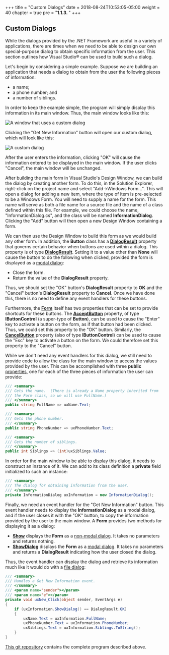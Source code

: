 +++
title = "Custom Dialogs"
date = 2018-08-24T10:53:05-05:00
weight = 40
chapter = true
pre = "<b>1.1.3. </b>"
+++

## Custom Dialogs

While the dialogs provided by the .NET Framework are useful in a variety of applications, there are times when we need to be able to design our own special-purpose dialog to obtain specific information from the user. This section outlines how Visual Studio® can be used to build such a dialog.

Let's begin by considering a simple example. Suppose we are building an application that needs a dialog to obtain from the user the following pieces of information:

- a name;
- a phone number; and
- a number of siblings.

In order to keep the example simple, the program will simply display this information in its main window. Thus, the main window looks like this:

![A window that uses a custom dialog](custom-dialog-main.jpg)

Clicking the "Get New Information" button will open our custom dialog, which will look like this:

![A custom dialog](custom-dialog.jpg)

After the user enters the information, clicking "OK" will cause the information entered to be displayed in the main window. If the user clicks "Cancel", the main window will be unchanged.

After building the main form in Visual Studio's Design Window, we can build the dialog by creating another form. To do this, in the Solution Explorer, right-click on the project name and select "Add->Windows Form...". This will open a dialog for adding a new item, where the type of item is pre-selected to be a Windows Form. You will need to supply a name for the form. This name will serve as both a file name for a source file and the name of a class defined within this file. For example, we could choose the name, "InformationDialog.cs", and the class will be named **InformationDialog**. Clicking the "Add" button will then open a new Design Window containing a form.

We can then use the Design Window to build this form as we would build any other form. In addition, the **Button** class has a [**DialogResult**](https://docs.microsoft.com/en-us/dotnet/api/system.windows.forms.button.dialogresult?view=netframework-4.7.2) property that governs certain behavior when buttons are used within a dialog. This property is of type [**DialogResult**](https://docs.microsoft.com/en-us/dotnet/api/system.windows.forms.dialogresult?view=netframework-4.7.2). Setting it to a value other than **None** will cause the button to do the following when clicked, provided the form is displayed as a [modal dialog](/io/dialogs):

  - Close the form.
  - Return the value of the **DialogResult** property.

Thus, we should set the "OK" button's **DialogResult** property to **OK** and the "Cancel" button's **DialogResult** property to **Cancel**. Once we have done this, there is no need to define any event handlers for these buttons.

Furthermore, the [**Form**](https://docs.microsoft.com/en-us/dotnet/api/system.windows.forms.form?view=netframework-4.7.2) itself has two properties that can be set to provide shortcuts for these buttons. The [**AcceptButton**](https://docs.microsoft.com/en-us/dotnet/api/system.windows.forms.form.acceptbutton?view=netframework-4.7.2) property, of type **IButtonControl** (a super-type of **Button**), can be used to cause the "Enter" key to activate a button on the form, as if that button had been clicked. Thus, we could set this property to the "OK" button. Similarly, the [**CancelButton**](https://docs.microsoft.com/en-us/dotnet/api/system.windows.forms.form.cancelbutton?view=netframework-4.7.2) property (also of type **IButtonControl**) can be used to cause the "Esc" key to activate a button on the form. We could therefore set this property to the "Cancel" button.

While we don't need any event handlers for this dialog, we still need to provide code to allow the class for the main window to access the values provided by the user. This can be accomplished with three **public** [properties](/appendix/syntax/properties), one for each of the three pieces of information the user can provide:

```C#
/// <summary>
/// Gets the name.  (There is already a Name property inherited from
/// the Form class, so we will use FullName.)
/// </summary>
public string FullName => uxName.Text;

/// <summary>
/// Gets the phone number.
/// </summary>
public string PhoneNumber => uxPhoneNumber.Text;

/// <summary>
/// Gets the number of siblings.
/// </summary>
public int Siblings => (int)uxSiblings.Value;
```

In order for the main window to be able to display this dialog, it needs to construct an instance of it. We can add to its class definition a **private** field initialized to such an instance:

```C#
/// <summary>
/// The dialog for obtaining information from the user.
/// </summary>
private InformationDialog uxInformation = new InformationDialog();
```

Finally, we need an event handler for the "Get New Information" button. This event handler needs to display the **InformationDialog** as a modal dialog, and if the user closes it with the "OK" button, to copy the information provided by the user to the main window. A **Form** provides two methods for displaying it as a dialog:

- [**Show**](https://docs.microsoft.com/en-us/dotnet/api/system.windows.forms.form.show?view=netframework-4.7.2) displays the **Form** as a [non-modal dialog](/io/dialogs). It takes no parameters and returns nothing.
- [**ShowDialog**](https://docs.microsoft.com/en-us/dotnet/api/system.windows.forms.form.showdialog?view=netframework-4.7.2) displays the **Form** as a [modal dialog](/io/dialogs). It takes no parameters and returns a **DialogResult** indicating how the user closed the dialog.

Thus, the event handler can display the dialog and retrieve its information much like it would do with a [file dialog](/io/dialogs/file-dialogs):

```C#
/// <summary>
/// Handles a Get New Information event.
/// </summary>
/// <param name="sender"></param>
/// <param name="e"></param>
private void uxNew_Click(object sender, EventArgs e)
{
    if (uxInformation.ShowDialog() == DialogResult.OK)
    {
        uxName.Text = uxInformation.FullName;
        uxPhoneNumber.Text = uxInformation.PhoneNumber;
        uxSiblings.Text = uxInformation.Siblings.ToString();
    }
}
```

[This git repository](https://classroom.github.com/a/eX_samBg) contains the complete program described above.
